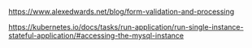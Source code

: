 
https://www.alexedwards.net/blog/form-validation-and-processing

https://kubernetes.io/docs/tasks/run-application/run-single-instance-stateful-application/#accessing-the-mysql-instance